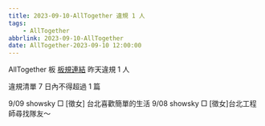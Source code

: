```yaml
---
title: 2023-09-10-AllTogether 違規 1 人
tags:
    - AllTogether
abbrlink: 2023-09-10-AllTogether
date: AllTogether-2023-09-10 12:00:00
---
```

AllTogether 板 [板規連結](https://www.ptt.cc/bbs/AllTogether/M.1643211430.A.5FB.html)
昨天違規 1 人
<!-- more -->

違規清單
7 日內不得超過 1 篇

9/09 showsky □ [徵女] 台北喜歡簡單的生活
9/08 showsky □ [徵女]台北工程師尋找隊友～